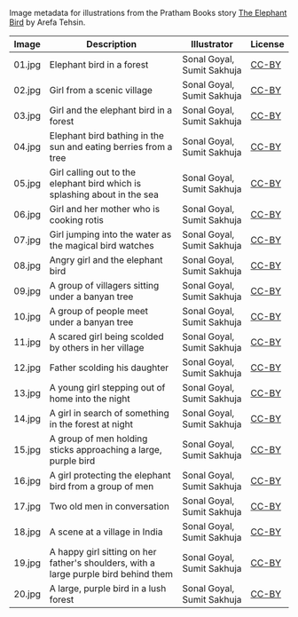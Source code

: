 Image metadata for illustrations from the Pratham Books story [The Elephant Bird](https://storyweaver.org.in/stories/1101-the-elephant-bird) by Arefa Tehsin.

Image | Description | Illustrator | License
----- | ----------- | ----------- | -------
01.jpg | Elephant bird in a forest | Sonal Goyal, Sumit Sakhuja | [CC-BY](https://creativecommons.org/licenses/by/4.0/)
02.jpg | Girl from a scenic village | Sonal Goyal, Sumit Sakhuja | [CC-BY](https://creativecommons.org/licenses/by/4.0/)
03.jpg | Girl and the elephant bird in a forest | Sonal Goyal, Sumit Sakhuja | [CC-BY](https://creativecommons.org/licenses/by/4.0/)
04.jpg | Elephant bird bathing in the sun and eating berries from a tree | Sonal Goyal, Sumit Sakhuja | [CC-BY](https://creativecommons.org/licenses/by/4.0/)
05.jpg | Girl calling out to the elephant bird which is splashing about in the sea | Sonal Goyal, Sumit Sakhuja | [CC-BY](https://creativecommons.org/licenses/by/4.0/)
06.jpg | Girl and her mother who is cooking rotis | Sonal Goyal, Sumit Sakhuja | [CC-BY](https://creativecommons.org/licenses/by/4.0/)
07.jpg | Girl jumping into the water as the magical bird watches | Sonal Goyal, Sumit Sakhuja | [CC-BY](https://creativecommons.org/licenses/by/4.0/)
08.jpg | Angry girl and the elephant bird | Sonal Goyal, Sumit Sakhuja | [CC-BY](https://creativecommons.org/licenses/by/4.0/)
09.jpg | A group of villagers sitting under a banyan tree | Sonal Goyal, Sumit Sakhuja | [CC-BY](https://creativecommons.org/licenses/by/4.0/)
10.jpg | A group of people meet under a banyan tree | Sonal Goyal, Sumit Sakhuja | [CC-BY](https://creativecommons.org/licenses/by/4.0/)
11.jpg | A scared girl being scolded by others in her village | Sonal Goyal, Sumit Sakhuja | [CC-BY](https://creativecommons.org/licenses/by/4.0/)
12.jpg | Father scolding his daughter | Sonal Goyal, Sumit Sakhuja | [CC-BY](https://creativecommons.org/licenses/by/4.0/)
13.jpg | A young girl stepping out of home into the night | Sonal Goyal, Sumit Sakhuja | [CC-BY](https://creativecommons.org/licenses/by/4.0/)
14.jpg | A girl in search of something in the forest at night | Sonal Goyal, Sumit Sakhuja | [CC-BY](https://creativecommons.org/licenses/by/4.0/)
15.jpg | A group of men holding sticks approaching a large, purple bird | Sonal Goyal, Sumit Sakhuja | [CC-BY](https://creativecommons.org/licenses/by/4.0/)
16.jpg | A girl protecting the elephant bird from a group of men | Sonal Goyal, Sumit Sakhuja | [CC-BY](https://creativecommons.org/licenses/by/4.0/)
17.jpg | Two old men in conversation | Sonal Goyal, Sumit Sakhuja | [CC-BY](https://creativecommons.org/licenses/by/4.0/)
18.jpg | A scene at a village in India | Sonal Goyal, Sumit Sakhuja | [CC-BY](https://creativecommons.org/licenses/by/4.0/)
19.jpg | A happy girl sitting on her father's shoulders, with a large purple bird behind them | Sonal Goyal, Sumit Sakhuja | [CC-BY](https://creativecommons.org/licenses/by/4.0/)
20.jpg | A large, purple bird in a lush forest | Sonal Goyal, Sumit Sakhuja | [CC-BY](https://creativecommons.org/licenses/by/4.0/)